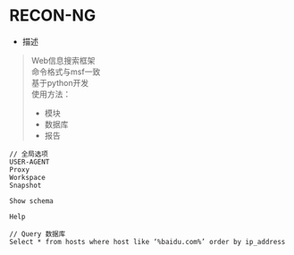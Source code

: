 

# RECON-NG


* 描述
> Web信息搜索框架  
> 命令格式与msf一致  
> 基于python开发  
> 使用方法：  
> * 模块
> * 数据库
> * 报告

```
// 全局选项
USER-AGENT
Proxy
Workspace
Snapshot 

Show schema   

Help  

// Query 数据库  
Select * from hosts where host like ‘%baidu.com%’ order by ip_address
```




